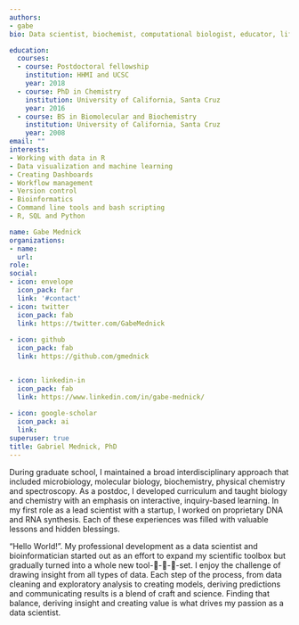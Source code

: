 ```yaml
---
authors:
- gabe
bio: Data scientist, biochemist, computational biologist, educator, life enthusiast

education:
  courses:
  - course: Postdoctoral fellowship
    institution: HHMI and UCSC
    year: 2018
  - course: PhD in Chemistry
    institution: University of California, Santa Cruz
    year: 2016
  - course: BS in Biomolecular and Biochemistry
    institution: University of California, Santa Cruz
    year: 2008
email: ""
interests:
- Working with data in R 
- Data visualization and machine learning 
- Creating Dashboards
- Workflow management
- Version control
- Bioinformatics
- Command line tools and bash scripting
- R, SQL and Python

name: Gabe Mednick
organizations: 
- name: 
  url: 
role: 
social:
- icon: envelope
  icon_pack: far
  link: '#contact'
- icon: twitter
  icon_pack: fab
  link: https://twitter.com/GabeMednick
  
- icon: github
  icon_pack: fab
  link: https://github.com/gmednick


- icon: linkedin-in
  icon_pack: fab
  link: https://www.linkedin.com/in/gabe-mednick/
  
- icon: google-scholar
  icon_pack: ai
  link:
superuser: true
title: Gabriel Mednick, PhD
---
```


During graduate school, I maintained a broad interdisciplinary approach that included microbiology, molecular biology, biochemistry, physical chemistry and spectroscopy. As a postdoc, I developed curriculum and taught biology and chemistry with an emphasis on interactive, inquiry-based learning. In my first role as a lead scientist with a startup, I worked on proprietary DNA and RNA synthesis. Each of these experiences was filled with valuable lessons and hidden blessings. 

“Hello World!”. My professional development as a data scientist and bioinformatician started out as an effort to expand my scientific toolbox but gradually turned into a whole new tool-:hammer:-:nut_and_bolt:-:wrench:-set. I enjoy the challenge of drawing insight from all types of data. Each step of the process, from data cleaning and exploratory analysis to creating models, deriving predictions and communicating results is a blend of craft and science. Finding that balance, deriving insight and creating value is what drives my passion as a data scientist.





